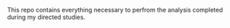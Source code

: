 This repo contains everything necessary to perfrom the analysis completed during my directed studies. 
